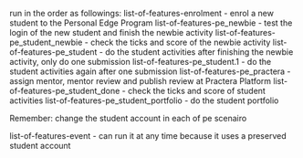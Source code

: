 run in the order as followings:
list-of-features-enrolment - enrol a new student to the Personal Edge Program
list-of-features-pe_newbie - test the login of the new student and finish the newbie activity
list-of-features-pe_student_newbie - check the ticks and score of the newbie activity
list-of-features-pe_student - do the student activities after finishing the newbie activity, only do one submission
list-of-features-pe_student.1 - do the student activities again after one submission
list-of-features-pe_practera - assign mentor, mentor review and publish review at Practera Platform
list-of-features-pe_student_done - check the ticks and score of student activities
list-of-features-pe_student_portfolio - do the student portfolio

Remember: change the student account in each of pe scenairo

list-of-features-event - can run it at any time because it uses a preserved student account